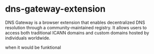 # dns-gateway-extension
DNS Gateway is a browser extension that enables decentralized DNS resolution through a community-maintained registry. It allows users to access both traditional ICANN domains and custom domains hosted by individuals worldwide.


when it would be funktional
